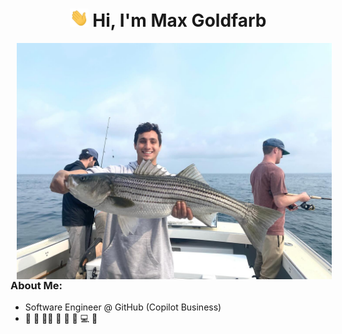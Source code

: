 <h1 align="center"><img src="img/wave.gif" width="30px"> Hi, I'm Max Goldfarb</h1>

<img align="left" width="600" hspace="10" src="img/max_with_striped_bass.jpg">
<p>
<p>
<p>
<p>

### About Me:
- Software Engineer @ GitHub (Copilot Business)
- 🥩 🏃 🏄‍♂️ 🎣 🍻 🍷 💻 🌴
